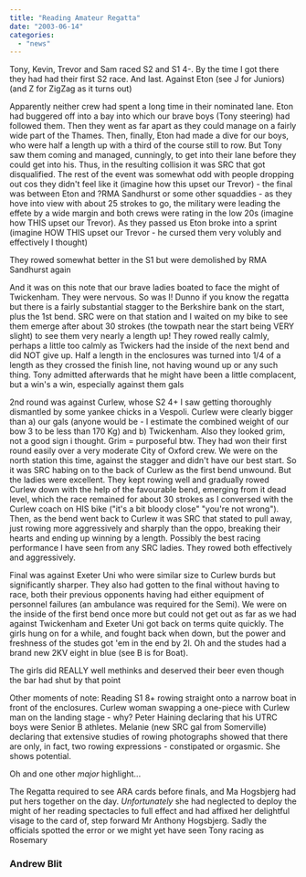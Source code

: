 ```yaml
---
title: "Reading Amateur Regatta"
date: "2003-06-14"
categories: 
  - "news"
---
```


Tony, Kevin, Trevor and Sam raced S2 and S1 4-. By the time I got there they had had their first S2 race. And last. Against Eton (see J for Juniors)(and Z for ZigZag as it turns out)

Apparently neither crew had spent a long time in their nominated lane. Eton had buggered off into a bay into which our brave boys (Tony steering) had followed them. Then they went as far apart as they could manage on a fairly wide part of the Thames. Then, finally, Eton had made a dive for our boys, who were half a length up with a third of the course still to row. But Tony saw them coming and managed, cunningly, to get into their lane before they could get into his. Thus, in the resulting collision it was SRC that got disqualified. The rest of the event was somewhat odd with people dropping out cos they didn't feel like it (imagine how this upset our Trevor) - the final was between Eton and ?RMA Sandhurst or some other squaddies - as they hove into view with about 25 strokes to go, the military were leading the effete by a wide margin and both crews were rating in the low 20s (imagine how THIS upset our Trevor). As they passed us Eton broke into a sprint (imagine HOW THIS upset our Trevor - he cursed them very volubly and effectively I thought)

They rowed somewhat better in the S1 but were demolished by RMA Sandhurst again

And it was on this note that our brave ladies boated to face the might of Twickenham. They were nervous. So was I! Dunno if you know the regatta but there is a fairly substantial stagger to the Berkshire bank on the start, plus the 1st bend. SRC were on that station and I waited on my bike to see them emerge after about 30 strokes (the towpath near the start being VERY slight) to see them very nearly a length up! They rowed really calmly, perhaps a little too calmly as Twickers had the inside of the next bend and did NOT give up. Half a length in the enclosures was turned into 1/4 of a length as they crossed the finish line, not having wound up or any such thing. Tony admitted afterwards that he might have been a little complacent, but a win's a win, especially against them gals

2nd round was against Curlew, whose S2 4+ I saw getting thoroughly dismantled by some yankee chicks in a Vespoli. Curlew were clearly bigger than a) our gals (anyone would be - I estimate the combined weight of our bow 3 to be less than 170 Kg) and b) Twickenham. Also they looked grim, not a good sign i thought. Grim = purposeful btw. They had won their first round easily over a very moderate City of Oxford crew. We were on the north station this time, against the stagger and didn't have our best start. So it was SRC habing on to the back of Curlew as the first bend unwound. But the ladies were excellent. They kept rowing well and gradually rowed Curlew down with the help of the favourable bend, emerging from it dead level, which the race remained for about 30 strokes as I conversed with the Curlew coach on HIS bike ("it's a bit bloody close" "you're not wrong"). Then, as the bend went back to Curlew it was SRC that stated to pull away, just rowing more aggressively and sharply than the oppo, breaking their hearts and ending up winning by a length. Possibly the best racing performance I have seen from any SRC ladies. They rowed both effectively and aggressively.

Final was against Exeter Uni who were similar size to Curlew burds but significantly sharper. They also had gotten to the final without having to race, both their previous opponents having had either equipment of personnel failures (an ambulance was required for the Semi). We were on the inside of the first bend once more but could not get out as far as we had against Twickenham and Exeter Uni got back on terms quite quickly. The girls hung on for a while, and fought back when down, but the power and freshness of the studes got 'em in the end by 2l. Oh and the studes had a brand new 2KV eight in blue (see B is for Boat).

The girls did REALLY well methinks and deserved their beer even though the bar had shut by that point

Other moments of note: Reading S1 8+ rowing straight onto a narrow boat in front of the enclosures. Curlew woman swapping a one-piece with Curlew man on the landing stage - why? Peter Haining declaring that his UTRC boys were Senior B athletes. Melanie (new SRC gal from Somerville) declaring that extensive studies of rowing photographs showed that there are only, in fact, two rowing expressions - constipated or orgasmic. She shows potential.

Oh and one other _major_ highlight...

The Regatta required to see ARA cards before finals, and Ma Hogsbjerg had put hers together on the day. _Unfortunately_ she had neglected to deploy the might of her reading spectacles to full effect and had affixed her delightful visage to the card of, step forward Mr Anthony Hogsbjerg. Sadly the officials spotted the error or we might yet have seen Tony racing as Rosemary

### Andrew Blit
